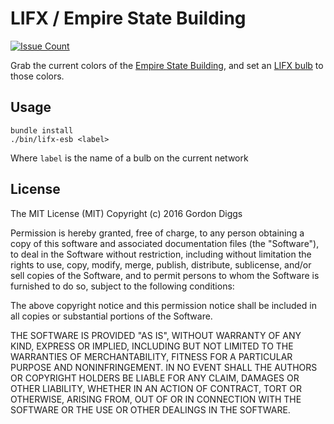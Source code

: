# LIFX / Empire State Building

[![Issue Count](https://codeclimate.com/github/GordonDiggs/lifx-esb/badges/issue_count.svg)](https://codeclimate.com/github/GordonDiggs/lifx-esb)

Grab the current colors of the
[Empire State Building](http://whatcoloristheempirestatebuilding.com/), and set
an [LIFX bulb](http://www.lifx.com/) to those colors.

## Usage

```
bundle install
./bin/lifx-esb <label>
```

Where `label` is the name of a bulb on the current network

## License

The MIT License (MIT)
Copyright (c) 2016 Gordon Diggs

Permission is hereby granted, free of charge, to any person obtaining a copy of
this software and associated documentation files (the "Software"), to deal in
the Software without restriction, including without limitation the rights to use,
copy, modify, merge, publish, distribute, sublicense, and/or sell copies of the
Software, and to permit persons to whom the Software is furnished to do so, subject
to the following conditions:

The above copyright notice and this permission notice shall be included in all copies
or substantial portions of the Software.

THE SOFTWARE IS PROVIDED "AS IS", WITHOUT WARRANTY OF ANY KIND, EXPRESS OR IMPLIED,
INCLUDING BUT NOT LIMITED TO THE WARRANTIES OF MERCHANTABILITY, FITNESS FOR A PARTICULAR
PURPOSE AND NONINFRINGEMENT. IN NO EVENT SHALL THE AUTHORS OR COPYRIGHT HOLDERS BE LIABLE
FOR ANY CLAIM, DAMAGES OR OTHER LIABILITY, WHETHER IN AN ACTION OF CONTRACT, TORT OR
OTHERWISE, ARISING FROM, OUT OF OR IN CONNECTION WITH THE SOFTWARE OR THE USE OR OTHER
DEALINGS IN THE SOFTWARE.

